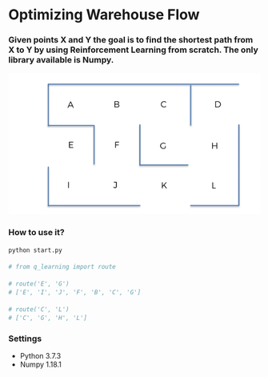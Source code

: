 # Optimizing Warehouse Flow

### Given points X and Y the goal is to find the shortest path from X to Y by using Reinforcement Learning from scratch. The only library available is Numpy.

![Image description](https://raw.githubusercontent.com/tiagodavi/optmizing-warehouse-flow/master/table.png)

### How to use it? 

``` python
python start.py

# from q_learning import route

# route('E', 'G')
# ['E', 'I', 'J', 'F', 'B', 'C', 'G']

# route('C', 'L')
# ['C', 'G', 'H', 'L']
```

### Settings 

- Python 3.7.3
- Numpy 1.18.1

